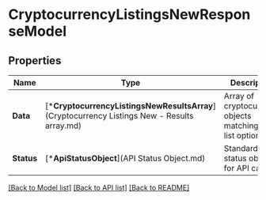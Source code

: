 # CryptocurrencyListingsNewResponseModel

## Properties
Name | Type | Description | Notes
------------ | ------------- | ------------- | -------------
**Data** | [***CryptocurrencyListingsNewResultsArray**](Cryptocurrency Listings New - Results array.md) | Array of cryptocurrency objects matching the list options. | [default to null]
**Status** | [***ApiStatusObject**](API Status Object.md) | Standardized status object for API calls. | [optional] [default to null]

[[Back to Model list]](../README.md#documentation-for-models) [[Back to API list]](../README.md#documentation-for-api-endpoints) [[Back to README]](../README.md)


